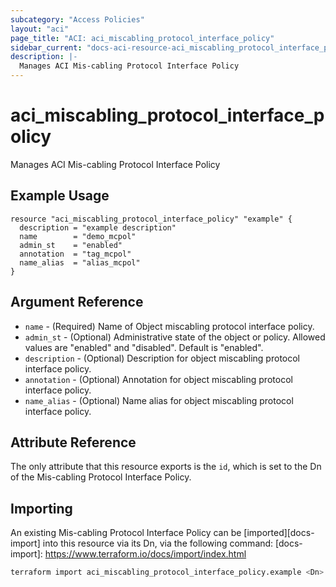 ```yaml
---
subcategory: "Access Policies"
layout: "aci"
page_title: "ACI: aci_miscabling_protocol_interface_policy"
sidebar_current: "docs-aci-resource-aci_miscabling_protocol_interface_policy"
description: |-
  Manages ACI Mis-cabling Protocol Interface Policy
---
```


# aci_miscabling_protocol_interface_policy #

Manages ACI Mis-cabling Protocol Interface Policy

## Example Usage ##

```hcl
resource "aci_miscabling_protocol_interface_policy" "example" {
  description = "example description"
  name        = "demo_mcpol"
  admin_st    = "enabled"
  annotation  = "tag_mcpol"
  name_alias  = "alias_mcpol"
}
```

## Argument Reference ##

* `name` - (Required) Name of Object miscabling protocol interface policy.
* `admin_st` - (Optional) Administrative state of the object or policy. Allowed values are "enabled" and "disabled". Default is "enabled".
* `description` - (Optional) Description for object miscabling protocol interface policy.
* `annotation` - (Optional) Annotation for object miscabling protocol interface policy.
* `name_alias` - (Optional) Name alias for object miscabling protocol interface policy.

## Attribute Reference ##

The only attribute that this resource exports is the `id`, which is set to the
Dn of the Mis-cabling Protocol Interface Policy.

## Importing ##

An existing Mis-cabling Protocol Interface Policy can be [imported][docs-import] into this resource via its Dn, via the following command:
[docs-import]: <https://www.terraform.io/docs/import/index.html>

```bash
terraform import aci_miscabling_protocol_interface_policy.example <Dn>
```
